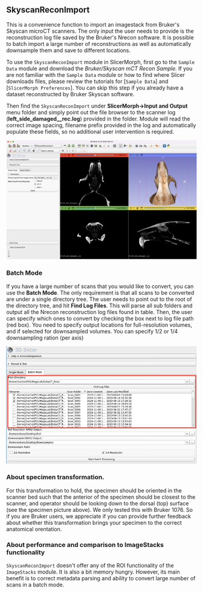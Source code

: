 ## SkyscanReconImport
This is a convenience function to import an imagestack from Bruker's Skyscan microCT scanners. The only input the user needs to provide is the reconstruction log file saved by the Bruker's Nrecon software. It is possible to batch import a large number of reconstructions as well as automatically downsample them and save to different locations. 


To use the `SkyscanReconImport` module in SlicerMorph, first go to the `Sample Data` module and download the *Bruker/Skyscan mCT Recon Sample.* If you are not familiar with the `Sample Data` module or how to find where Slicer downloads files, please review the tutorials for [`Sample Data`] and [`SlicerMorph Preferences`]. You can skip this step if you already have a dataset reconstructed by Bruker Skyscan software.

Then find the `SkyscanReconImport` under **SlicerMorph->Input and Output** menu folder and simply point out the file browser to the scanner log (**left_side_damaged__rec.log**) provided in the folder. Module will read the correct image spacing, filename prefix provided in the log and automatically populate these fields, so no additional user intervention is required. 


<img src="SkyscanReconImport.png">

### Batch Mode
If you have a large number of scans that you would like to convert, you can use the **Batch Mode**. The only requirement is that all scans to be converted are under a single directory tree. The user needs to point out to the root of the directory tree, and hit **Find Log Files**. This will parse all sub folders and output all the Nrecon reconstruction log files found in table. Then, the user can specify which ones to convert by checking the box next to log file path (red box). You need to specify output locations for full-resolution volumes, and if selected for downsampled volumes. You can specify 1/2 or 1/4 downsampling ration (per axis)

<img src="Skyscan_BatchmodeNew.png">

### About specimen transformation. 

For this transformation to hold, the specimen should be oriented in the scanner bed such that the anterior of the specimen should be closest to the scanner, and operator should be looking down to the dorsal (top) surface (see the specimen picture above). We only tested this with Bruker 1076. So if you are Bruker users, we appreciate if you can provide further feedback about whether this transformation brings your specimen to the correct anatomical orentation. 
### About performance and comparison to ImageStacks functionality
`SkyscanReconImport` doesn't offer any of the ROI functionality of the `ImageStacks` module. It is also a bit memory hungry. However, its main benefit is to correct metadata parsing and ability to convert large number of scans in a batch mode. 
